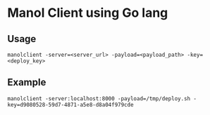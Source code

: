 # Manol Client using Go lang

## Usage
`manolclient -server=<server_url> -payload=<payload_path> -key=<deploy_key>`

## Example
`manolclient -server:localhost:8000 -payload=/tmp/deploy.sh -key=d9080528-59d7-4871-a5e8-d8a04f979cde`
